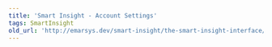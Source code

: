 ```yaml
---
title: 'Smart Insight - Account Settings'
tags: SmartInsight
old_url: 'http://emarsys.dev/smart-insight/the-smart-insight-interface/smart-insight-account-settings/'
---
```


<here we document the Account Settings Screen>